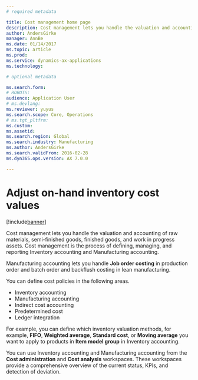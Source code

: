 ```yaml
---
# required metadata

title: Cost management home page
description: Cost management lets you handle the valuation and accounting of raw materials, semi-finished goods, finished goods, and work in progress assets. 
author: AndersGirke
manager: AnnBe
ms.date: 01/14/2017
ms.topic: article
ms.prod:
ms.service: dynamics-ax-applications
ms.technology:

# optional metadata

ms.search.form: 
# ROBOTS:
audience: Application User
# ms.devlang: 
ms.reviewer: yuyus
ms.search.scope: Core, Operations
# ms.tgt_pltfrm:
ms.custom: 
ms.assetid: 
ms.search.region: Global
ms.search.industry: Manufacturing
ms.author: AndersGirke
ms.search.validFrom: 2016-02-28
ms.dyn365.ops.version: AX 7.0.0

---
```


# Adjust on-hand inventory cost values

[!include[banner](../includes/banner.md)]

Cost management lets you handle the valuation and accounting of raw materials, semi-finished goods, finished goods, and work in progress assets. Cost management is the process of defining, managing, and reporting Inventory accounting and Manufacturing accounting.

Manufacturing accounting lets you handle **Job order costing** in production order and batch order and backflush costing in lean manufacturing.

You can define cost policies in the following areas. 
-	 Inventory accounting
-  Manufacturing accounting
-  Indirect cost accounting
-  Predetermined cost
-  Ledger integration

For example, you can define which inventory valuation methods, for example, **FIFO**, **Weighted average**, **Standard cost**, or **Moving average** you want to apply to products in **Item model group** in Inventory accounting.

You can use Inventory accounting and Manufacturing accounting from the **Cost administration** and **Cost analysis** workspaces. These workspaces provide a comprehensive overview of the current status, KPIs, and detection of deviation. 


